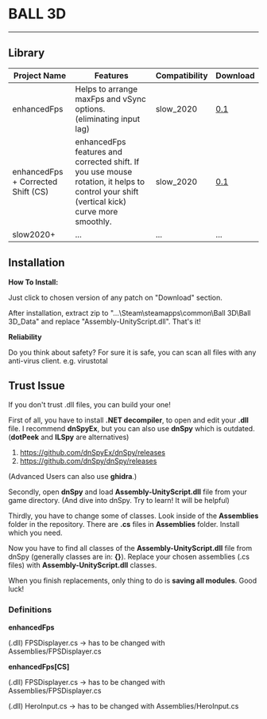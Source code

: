 # BALL 3D

---

## Library

| Project Name       | Features                            | Compatibility  | Download                  |
|-----------------|--------------------------------------|----------------|----------------------------|
| enhancedFps | Helps to arrange maxFps and vSync options. (eliminating input lag) | slow_2020       | [0.1](https://github.com/yoareh/ball3d/raw/main/enhancedFps/0.1/0.1.zip) |
| enhancedFps + Corrected Shift (CS) | enhancedFps features and corrected shift. If you use mouse rotation, it helps to control your shift (vertical kick) curve more smoothly. | slow_2020       | [0.1](https://github.com/yoareh/ball3d/raw/main/enhancedFps/0.1[shiftcorrected]/0.1[shiftcorrected].zip) |
|slow2020+|...|...|...|

## Installation
**How To Install:**

Just click to chosen version of any patch on "Download" section.

After installation, extract zip to "...\Steam\steamapps\common\Ball 3D\Ball 3D_Data" and replace "Assembly-UnityScript.dll". That's it!

**Reliability**

Do you think about safety? For sure it is safe, you can scan all files with any anti-virus client. e.g. virustotal

## Trust Issue
If you don't trust .dll files, you can build your one!

First of all, you have to install **.NET decompiler**, to open and edit your **.dll** file. I recommend **dnSpyEx**, but you can also use **dnSpy** which is outdated. (**dotPeek** and **ILSpy** are alternatives)

1) https://github.com/dnSpyEx/dnSpy/releases
2) https://github.com/dnSpy/dnSpy/releases

(Advanced Users can also use **ghidra**.)

Secondly, open **dnSpy** and load **Assembly-UnityScript.dll** file from your game directory. (And dive into dnSpy. Try to learn! It will be helpful)

Thirdly, you have to change some of classes. Look inside of the **Assemblies** folder in the repository. There are **.cs** files in **Assemblies** folder. Install which you need.

Now you have to find all classes of the **Assembly-UnityScript.dll** file from dnSpy (generally classes are in: **{}**). Replace your chosen assemblies (.cs files) with **Assembly-UnityScript.dll** classes.

When you finish replacements, only thing to do is **saving all modules**. Good luck!

### Definitions
**enhancedFps**

(.dll) FPSDisplayer.cs -> has to be changed with Assemblies/FPSDisplayer.cs

**enhancedFps[CS]**

(.dll) FPSDisplayer.cs -> has to be changed with Assemblies/FPSDisplayer.cs

(.dll) HeroInput.cs -> has to be changed with Assemblies/HeroInput.cs
